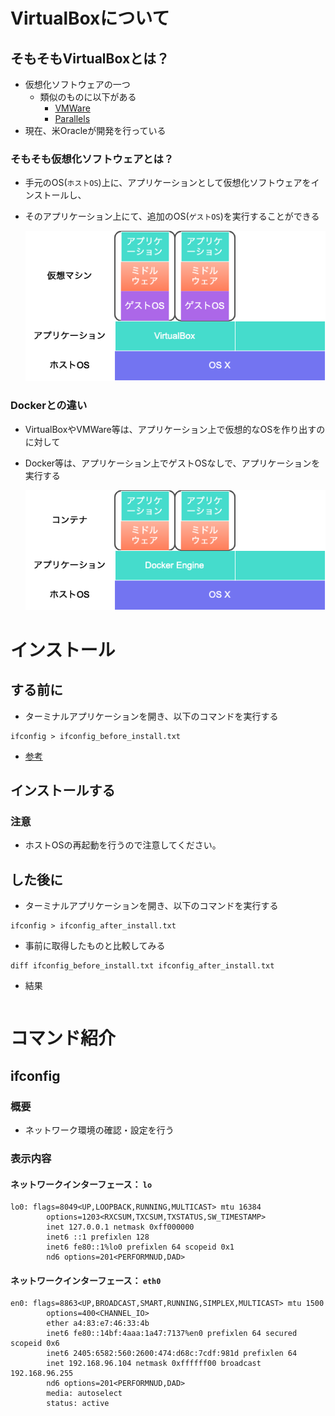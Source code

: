 # VirtualBoxについて
## そもそもVirtualBoxとは？
- 仮想化ソフトウェアの一つ
   - 類似のものに以下がある
      - [VMWare](https://www.vmware.com/jp.html)
      - [Parallels](https://www.parallels.com/jp/)
- 現在、米Oracleが開発を行っている

### そもそも仮想化ソフトウェアとは？
- 手元のOS(`ホストOS`)上に、アプリケーションとして仮想化ソフトウェアをインストールし、
- そのアプリケーション上にて、追加のOS(`ゲストOS`)を実行することができる

   ![仮想化ソフトウェア](images/virtual_box/virtual_software.png)

### Dockerとの違い
- VirtualBoxやVMWare等は、アプリケーション上で仮想的なOSを作り出すのに対して
- Docker等は、アプリケーション上でゲストOSなしで、アプリケーションを実行する

   ![コンテナ](images/virtual_box//container.png)

# インストール
## する前に
- ターミナルアプリケーションを開き、以下のコマンドを実行する
```
ifconfig > ifconfig_before_install.txt
```
- [参考](用語集#ifconfig)

## インストールする
### 注意
- ホストOSの再起動を行うので注意してください。

## した後に
- ターミナルアプリケーションを開き、以下のコマンドを実行する
```
ifconfig > ifconfig_after_install.txt
```
- 事前に取得したものと比較してみる
```
diff ifconfig_before_install.txt ifconfig_after_install.txt
```
- 結果
```
```

# コマンド紹介
## ifconfig
### 概要
- ネットワーク環境の確認・設定を行う

### 表示内容
#### ネットワークインターフェース： `lo`
```
lo0: flags=8049<UP,LOOPBACK,RUNNING,MULTICAST> mtu 16384
        options=1203<RXCSUM,TXCSUM,TXSTATUS,SW_TIMESTAMP>
        inet 127.0.0.1 netmask 0xff000000 
        inet6 ::1 prefixlen 128 
        inet6 fe80::1%lo0 prefixlen 64 scopeid 0x1 
        nd6 options=201<PERFORMNUD,DAD>
```

#### ネットワークインターフェース： `eth0`
```
en0: flags=8863<UP,BROADCAST,SMART,RUNNING,SIMPLEX,MULTICAST> mtu 1500
        options=400<CHANNEL_IO>
        ether a4:83:e7:46:33:4b 
        inet6 fe80::14bf:4aaa:1a47:7137%en0 prefixlen 64 secured scopeid 0x6 
        inet6 2405:6582:560:2600:474:d68c:7cdf:981d prefixlen 64 
        inet 192.168.96.104 netmask 0xffffff00 broadcast 192.168.96.255
        nd6 options=201<PERFORMNUD,DAD>
        media: autoselect
        status: active
```
